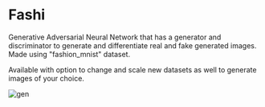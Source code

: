 # Fashi
Generative Adversarial Neural Network that has a generator and discriminator to generate and differentiate real and fake generated images. Made using "fashion_mnist" dataset.

Available with option to change and scale new datasets as well to generate images of your choice.

![gen](https://github.com/user-attachments/assets/7a73d413-f2ff-4db6-949c-7f05a15b39dc)

